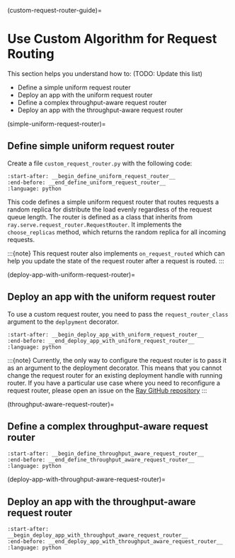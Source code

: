 (custom-request-router-guide)=
# Use Custom Algorithm for Request Routing

This section helps you understand how to: (TODO: Update this list)
- Define a simple uniform request router
- Deploy an app with the uniform request router
- Define a complex throughput-aware request router
- Deploy an app with the throughput-aware request router


(simple-uniform-request-router)=
## Define simple uniform request router
Create a file `custom_request_router.py` with the following code:

```{literalinclude} ../doc_code/custom_request_router.py
:start-after: __begin_define_uniform_request_router__
:end-before: __end_define_uniform_request_router__
:language: python
```
This code defines a simple uniform request router that routes requests a random replica
for distribute the load evenly regardless of the request queue length. The router is
defined as a class that inherits from `ray.serve.request_router.RequestRouter`. It 
implements the `choose_replicas` method, which returns the random replica for all 
incoming requests.

:::{note}
This request router also implements `on_request_routed` which can help you update the
state of the request router after a request is routed.
:::

(deploy-app-with-uniform-request-router)=
## Deploy an app with the uniform request router
To use a custom request router, you need to pass the `request_router_class` argument to
the `deplpyment` decorator.

```{literalinclude} ../doc_code/custom_request_router.py
:start-after: __begin_deploy_app_with_uniform_request_router__
:end-before: __end_deploy_app_with_uniform_request_router__
:language: python
```

:::{note}
Currently, the only way to configure the request router is to pass it as an argument to
the deployment decorator. This means that you cannot change the request router for an
existing deployment handle with running router. If you have a particular use case where
you need to reconfigure a request router, please open an issue on the 
[Ray GitHub repository](https://github.com/ray-project/ray/issues)
:::

(throughput-aware-request-router)=
## Define a complex throughput-aware request router
```{literalinclude} ../doc_code/custom_request_router.py
:start-after: __begin_define_throughput_aware_request_router__
:end-before: __end_define_throughput_aware_request_router__
:language: python
```

(deploy-app-with-throughput-aware-request-router)=
## Deploy an app with the throughput-aware request router
```{literalinclude} ../doc_code/custom_request_router.py
:start-after: __begin_deploy_app_with_throughput_aware_request_router__
:end-before: __end_deploy_app_with_throughput_aware_request_router__
:language: python
```
